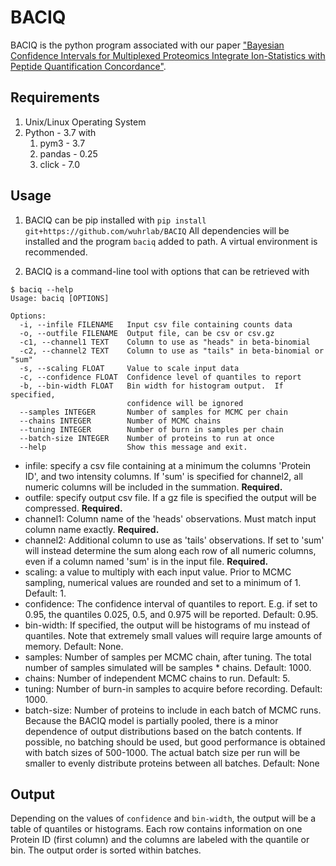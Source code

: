 # BACIQ
BACIQ is the python program associated with our paper ["Bayesian
Confidence Intervals for Multiplexed Proteomics Integrate Ion-Statistics
with Peptide Quantification Concordance"](https://doi.org/10.1074/mcp.TIR119.001317).

## Requirements
1. Unix/Linux Operating System
2. Python - 3.7 with
    1. pym3 - 3.7
    2. pandas -  0.25
    3. click -  7.0

## Usage
1. BACIQ can be pip installed with `pip install git+https://github.com/wuhrlab/BACIQ`
All dependencies will be installed and the program `baciq` added to path.
A virtual environment is recommended.

2. BACIQ is a command-line tool with options that can be retrieved with
```shell
$ baciq --help
Usage: baciq [OPTIONS]

Options:
  -i, --infile FILENAME   Input csv file containing counts data
  -o, --outfile FILENAME  Output file, can be csv or csv.gz
  -c1, --channel1 TEXT    Column to use as "heads" in beta-binomial
  -c2, --channel2 TEXT    Column to use as "tails" in beta-binomial or "sum"
  -s, --scaling FLOAT     Value to scale input data
  -c, --confidence FLOAT  Confidence level of quantiles to report
  -b, --bin-width FLOAT   Bin width for histogram output.  If specified,
                          confidence will be ignored
  --samples INTEGER       Number of samples for MCMC per chain
  --chains INTEGER        Number of MCMC chains
  --tuning INTEGER        Number of burn in samples per chain
  --batch-size INTEGER    Number of proteins to run at once
  --help                  Show this message and exit.
```

- infile: specify a csv file containing at a minimum the columns 'Protein ID',
  and two intensity columns.  If 'sum' is specified for channel2, all numeric
  columns will be included in the summation.  **Required.**
- outfile: specify output csv file.  If a gz file is specified the output
  will be compressed.  **Required.**
- channel1: Column name of the 'heads' observations.  Must match input column
  name exactly.  **Required.**
- channel2: Additional column to use as 'tails' observations.  If set to 'sum'
  will instead determine the sum along each row of all numeric columns, even
  if a column named 'sum' is in the input file.  **Required.**
- scaling: a value to multiply with each input value.  Prior to MCMC sampling,
  numerical values are rounded and set to a minimum of 1.  Default: 1.
- confidence: The confidence interval of quantiles to report.  E.g. if set to
  0.95, the quantiles 0.025, 0.5, and 0.975 will be reported.  Default: 0.95.
- bin-width: If specified, the output will be histograms of mu instead of
  quantiles.  Note that extremely small values will require large amounts of
  memory. Default: None.
- samples: Number of samples per MCMC chain, after tuning.  The total number
  of samples simulated will be samples * chains.  Default: 1000.
- chains: Number of independent MCMC chains to run. Default: 5.
- tuning: Number of burn-in samples to acquire before recording.  Default: 1000.
- batch-size: Number of proteins to include in each batch of MCMC runs.
  Because the BACIQ model is partially pooled, there is a minor dependence of
  output distributions based on the batch contents.  If possible, no batching
  should be used, but good performance is obtained with batch sizes of 500-1000.
  The actual batch size per run will be smaller to evenly distribute proteins
  between all batches.  Default: None

## Output
Depending on the values of `confidence` and `bin-width`, the output will be a
table of quantiles or histograms.  Each row contains information on one 
Protein ID (first column) and the columns are labeled with the quantile or bin.
The output order is sorted within batches.
